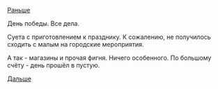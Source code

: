[Раньше](2018.05.08.md)

День победы. Все дела.

Суета с приготовлением к празднику. К сожалению, не получилось сходить с малым на городские мероприятия.

А так - магазины и прочая фигня. Ничего особенного. По большому счёту - день прошёл в пустую.

[Дальше](2018.05.10.md)